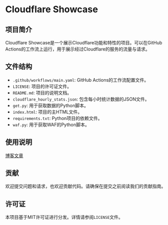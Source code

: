 # Cloudflare Showcase

## 项目简介

Cloudflare Showcase是一个展示Cloudflare功能和特性的项目。可以在GitHub Actions的工作流上运行，用于展示经过Cloudflare的服务的流量与请求。

## 文件结构

- `.github/workflows/main.yaml`: GitHub Actions的工作流配置文件。
- `LICENSE`: 项目的许可证文件。
- `README.md`: 项目的说明文档。
- `cloudflare_hourly_stats.json`: 包含每小时统计数据的JSON文件。
- `get.py`: 用于获取数据的Python脚本。
- `index.html`: 项目的主HTML文件。
- `requirements.txt`: Python项目的依赖文件。
- `waf.py`: 用于获取WAF的Python脚本。

## 使用说明

[博客文章](https://feishu.xiao-feishu.top/article/Cloudflare-Showcase)

## 贡献

欢迎提交问题和请求，也欢迎贡献代码。请确保在提交之前阅读我们的贡献指南。

## 许可证

本项目基于MIT许可证进行分发。详情请参阅`LICENSE`文件。